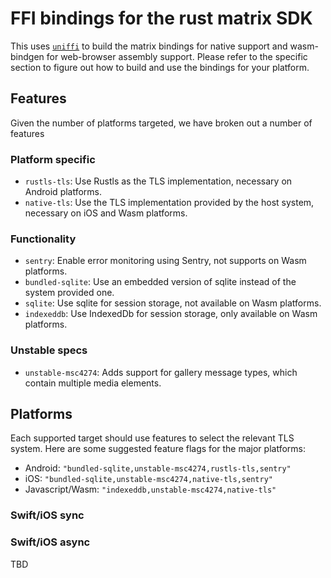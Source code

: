 # FFI bindings for the rust matrix SDK

This uses [`uniffi`](https://mozilla.github.io/uniffi-rs/Overview.html) to build the matrix bindings for native support and wasm-bindgen for web-browser assembly support. Please refer to the specific section to figure out how to build and use the bindings for your platform.

## Features
Given the number of platforms targeted, we have broken out a number of features

### Platform specific 
- `rustls-tls`: Use Rustls as the TLS implementation, necessary on Android platforms.
- `native-tls`: Use the TLS implementation provided by the host system, necessary on iOS and Wasm platforms.

### Functionality
- `sentry`: Enable error monitoring using Sentry, not supports on Wasm platforms.
- `bundled-sqlite`: Use an embedded version of sqlite instead of the system provided one.
- `sqlite`: Use sqlite for session storage, not available on Wasm platforms.
- `indexeddb`: Use IndexedDb for session storage, only available on Wasm platforms.

### Unstable specs
- `unstable-msc4274`: Adds support for gallery message types, which contain multiple media elements.

## Platforms

Each supported target should use features to select the relevant TLS system.  Here are some suggested feature flags for the major platforms:

- Android: `"bundled-sqlite,unstable-msc4274,rustls-tls,sentry"`
- iOS: `"bundled-sqlite,unstable-msc4274,native-tls,sentry"`
- Javascript/Wasm: `"indexeddb,unstable-msc4274,native-tls"` 

### Swift/iOS sync



### Swift/iOS async

TBD

